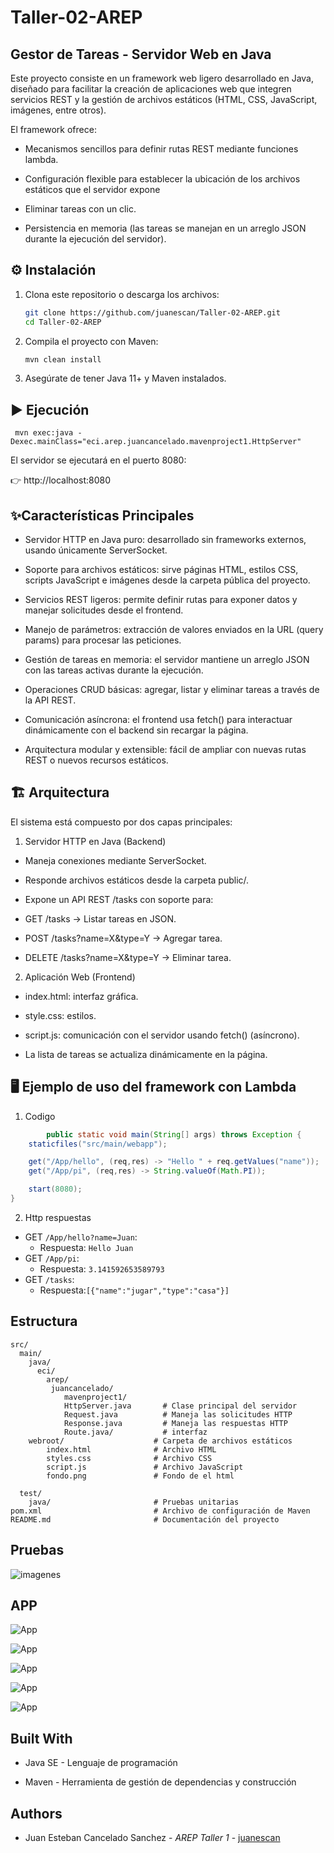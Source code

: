 # Taller-02-AREP

## Gestor de Tareas - Servidor Web en Java

Este proyecto consiste en un framework web ligero desarrollado en Java, diseñado para facilitar la creación de aplicaciones web que integren servicios REST y la gestión de archivos estáticos (HTML, CSS, JavaScript, imágenes, entre otros).

El framework ofrece:

- Mecanismos sencillos para definir rutas REST mediante funciones lambda.

- Configuración flexible para establecer la ubicación de los archivos estáticos que el servidor expone

- Eliminar tareas con un clic.

- Persistencia en memoria (las tareas se manejan en un arreglo JSON durante la ejecución del servidor).

## ⚙️ Instalación

1. Clona este repositorio o descarga los archivos:  
   ```bash
   git clone https://github.com/juanescan/Taller-02-AREP.git
   cd Taller-02-AREP
2. Compila el proyecto con Maven:
   ```bash
   mvn clean install
3. Asegúrate de tener Java 11+ y Maven instalados.
## ▶️ Ejecución
     mvn exec:java -Dexec.mainClass="eci.arep.juancancelado.mavenproject1.HttpServer"

 El servidor se ejecutará en el puerto 8080:
 
 👉 http://localhost:8080

 ## ✨Características Principales

 - Servidor HTTP en Java puro: desarrollado sin frameworks externos, usando únicamente ServerSocket.
 
 - Soporte para archivos estáticos: sirve páginas HTML, estilos CSS, scripts JavaScript e imágenes desde la carpeta pública del proyecto.

 - Servicios REST ligeros: permite definir rutas para exponer datos y manejar solicitudes desde el frontend.

 - Manejo de parámetros: extracción de valores enviados en la URL (query params) para procesar las peticiones.

 - Gestión de tareas en memoria: el servidor mantiene un arreglo JSON con las tareas activas durante la ejecución.

 - Operaciones CRUD básicas: agregar, listar y eliminar tareas a través de la API REST.

 - Comunicación asíncrona: el frontend usa fetch() para interactuar dinámicamente con el backend sin recargar la página.

 - Arquitectura modular y extensible: fácil de ampliar con nuevas rutas REST o nuevos recursos estáticos. 


 ## 🏗️ Arquitectura

El sistema está compuesto por dos capas principales:

1. Servidor HTTP en Java (Backend)

- Maneja conexiones mediante ServerSocket.

- Responde archivos estáticos desde la carpeta public/.

- Expone un API REST /tasks con soporte para:

- GET /tasks → Listar tareas en JSON.

- POST /tasks?name=X&type=Y → Agregar tarea.

- DELETE /tasks?name=X&type=Y → Eliminar tarea.

2. Aplicación Web (Frontend)
- index.html: interfaz gráfica.

- style.css: estilos.

- script.js: comunicación con el servidor usando fetch() (asíncrono).

- La lista de tareas se actualiza dinámicamente en la página. 

## 🖥️ Ejemplo de uso del framework con Lambda
1. Codigo
```java
        public static void main(String[] args) throws Exception {
    staticfiles("src/main/webapp");

    get("/App/hello", (req,res) -> "Hello " + req.getValues("name"));
    get("/App/pi", (req,res) -> String.valueOf(Math.PI));

    start(8080);
} 
```

2. Http respuestas
- GET `/App/hello?name=Juan`:
   - Respuesta: `Hello Juan`
- GET `/App/pi`:
    - Respuesta: `3.141592653589793`     
- GET `/tasks`:
    - Respuesta:`[{"name":"jugar","type":"casa"}]` 

## Estructura 
```
src/
  main/
    java/
      eci/
        arep/
         juancancelado/ 
            mavenproject1/
            HttpServer.java       # Clase principal del servidor
            Request.java          # Maneja las solicitudes HTTP
            Response.java         # Maneja las respuestas HTTP
            Route.java/           # interfaz
    webroot/                    # Carpeta de archivos estáticos             
        index.html              # Archivo HTML
        styles.css              # Archivo CSS
        script.js               # Archivo JavaScript
        fondo.png               # Fondo de el html

  test/
    java/                       # Pruebas unitarias
pom.xml                         # Archivo de configuración de Maven
README.md                       # Documentación del proyecto

```

## Pruebas
 
 ![imagenes](/imagenes/prueba1.png)



## APP

![App](/imagenes/APP1.png)

![App](/imagenes/APP2.png)

![App](/imagenes/APP3.png)

![App](/imagenes/APP4.png) 

![App](/imagenes/APP5.png) 

## Built With

- Java SE - Lenguaje de programación

- Maven - Herramienta de gestión de dependencias y construcción

## Authors 
- Juan Esteban Cancelado Sanchez - *AREP* *Taller 1* - [juanescan](https://github.com/juanescan)